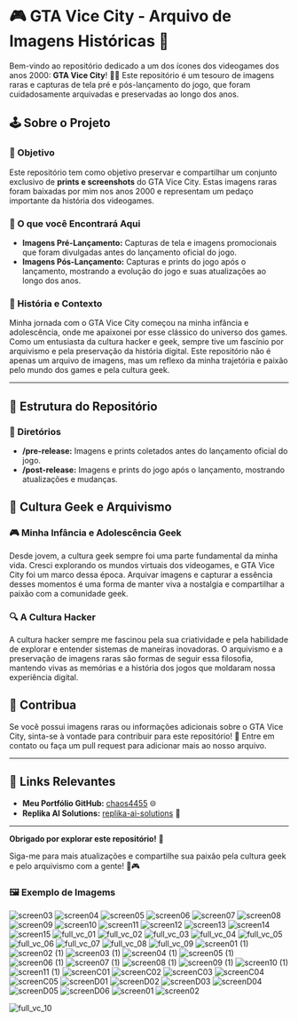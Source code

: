 # 🎮 GTA Vice City - Arquivo de Imagens Históricas 📸

Bem-vindo ao repositório dedicado a um dos ícones dos videogames dos anos 2000: **GTA Vice City**! 🚗🌴 Este repositório é um tesouro de imagens raras e capturas de tela pré e pós-lançamento do jogo, que foram cuidadosamente arquivadas e preservadas ao longo dos anos. 

## 🕹️ Sobre o Projeto

### 🎯 Objetivo
Este repositório tem como objetivo preservar e compartilhar um conjunto exclusivo de **prints e screenshots** do GTA Vice City. Estas imagens raras foram baixadas por mim nos anos 2000 e representam um pedaço importante da história dos videogames. 

### 🌟 O que você Encontrará Aqui
- **Imagens Pré-Lançamento:** Capturas de tela e imagens promocionais que foram divulgadas antes do lançamento oficial do jogo.
- **Imagens Pós-Lançamento:** Capturas e prints do jogo após o lançamento, mostrando a evolução do jogo e suas atualizações ao longo dos anos.

### 📜 História e Contexto
Minha jornada com o GTA Vice City começou na minha infância e adolescência, onde me apaixonei por esse clássico do universo dos games. Como um entusiasta da cultura hacker e geek, sempre tive um fascínio por arquivismo e pela preservação da história digital. Este repositório não é apenas um arquivo de imagens, mas um reflexo da minha trajetória e paixão pelo mundo dos games e pela cultura geek. 


---

## 📂 Estrutura do Repositório

### 📁 Diretórios
- **/pre-release:** Imagens e prints coletados antes do lançamento oficial do jogo.
- **/post-release:** Imagens e prints do jogo após o lançamento, mostrando atualizações e mudanças.

## 🎨 Cultura Geek e Arquivismo

### 🎮 Minha Infância e Adolescência Geek
Desde jovem, a cultura geek sempre foi uma parte fundamental da minha vida. Cresci explorando os mundos virtuais dos videogames, e GTA Vice City foi um marco dessa época. Arquivar imagens e capturar a essência desses momentos é uma forma de manter viva a nostalgia e compartilhar a paixão com a comunidade geek.

### 🔍 A Cultura Hacker
A cultura hacker sempre me fascinou pela sua criatividade e pela habilidade de explorar e entender sistemas de maneiras inovadoras. O arquivismo e a preservação de imagens raras são formas de seguir essa filosofia, mantendo vivas as memórias e a história dos jogos que moldaram nossa experiência digital.

## 🚀 Contribua

Se você possui imagens raras ou informações adicionais sobre o GTA Vice City, sinta-se à vontade para contribuir para este repositório! 🎉 Entre em contato ou faça um pull request para adicionar mais ao nosso arquivo.

---

## 🔗 Links Relevantes

- **Meu Portfólio GitHub:** [chaos4455](https://github.com/chaos4455?tab=repositories) 🌐
- **Replika AI Solutions:** [replika-ai-solutions](https://github.com/replika-ai-solutions) 🌟

---

**Obrigado por explorar este repositório!** 🙌

Siga-me para mais atualizações e compartilhe sua paixão pela cultura geek e pelo arquivismo com a gente! 🌟🎮



### 🖼️ Exemplo de Imagems
![screen03](https://github.com/user-attachments/assets/a064b23a-732e-4aab-8163-a9bc421ccf89)
![screen04](https://github.com/user-attachments/assets/f6c329a7-255e-4b44-b084-1245ec6b99d1)
![screen05](https://github.com/user-attachments/assets/3176b47a-e4a4-4d61-87e0-0fe91142ec86)
![screen06](https://github.com/user-attachments/assets/1d1c04c8-b27e-4546-9e18-3400367674ae)
![screen07](https://github.com/user-attachments/assets/4b2961cd-5cf9-4ebf-9118-0e3fb3b2efe2)
![screen08](https://github.com/user-attachments/assets/d2974e0d-c652-4df7-99f9-efdbfe858d6d)
![screen09](https://github.com/user-attachments/assets/00b5778a-bd4e-4225-a57f-235b65943bde)
![screen10](https://github.com/user-attachments/assets/4e7e9861-39a6-43b9-b56c-2d6358b163b2)
![screen11](https://github.com/user-attachments/assets/381c05b0-04ba-4fc8-911c-a3641c7b29ed)
![screen12](https://github.com/user-attachments/assets/564b2004-5d4d-4a0a-b3a3-ef49af4b1703)
![screen13](https://github.com/user-attachments/assets/505ee5b0-70d2-43b9-9d04-110fabb691c6)
![screen14](https://github.com/user-attachments/assets/c8691c25-7c4a-4d38-aa97-95102a28f5b5)
![screen15](https://github.com/user-attachments/assets/b7e52501-e9a7-441d-9c98-07ef6f50ebca)
![full_vc_01](https://github.com/user-attachments/assets/d5ef8d1c-5056-4412-8c7c-b3d5a25c50ad)
![full_vc_02](https://github.com/user-attachments/assets/dede0568-0b1c-4b46-9d41-19604035744e)
![full_vc_03](https://github.com/user-attachments/assets/287ea086-50e2-4d1a-831b-fff8d84bd0a8)
![full_vc_04](https://github.com/user-attachments/assets/d8c1776b-63f7-456e-8aad-5fd271841ed2)
![full_vc_05](https://github.com/user-attachments/assets/e36587db-74e5-4b3a-a298-3b9db41b1c51)
![full_vc_06](https://github.com/user-attachments/assets/8a105d30-8c96-4904-a72b-b62afbd83847)
![full_vc_07](https://github.com/user-attachments/assets/c7f7f462-0417-40af-a844-feb0006c87d0)
![full_vc_08](https://github.com/user-attachments/assets/cae1b00e-92c9-483e-8a63-6ad04ca1e183)
![full_vc_09](https://github.com/user-attachments/assets/04392ac0-d3b8-4d1d-b713-c8458e0ffa97)
![screen01 (1)](https://github.com/user-attachments/assets/e3f15e7e-6dfb-4fe7-b2e0-822b54aa2edf)
![screen02 (1)](https://github.com/user-attachments/assets/cf89d911-3eab-4d93-bb7b-558ab19b5639)
![screen03 (1)](https://github.com/user-attachments/assets/fc9c9c79-111e-4173-b6db-9f34b266be70)
![screen04 (1)](https://github.com/user-attachments/assets/77b7db2e-86c4-4c13-82ee-18b4d71797bb)
![screen05 (1)](https://github.com/user-attachments/assets/bd17f709-0a51-4c7f-b487-a559f2fa4d1a)
![screen06 (1)](https://github.com/user-attachments/assets/a26c199b-fa7b-460c-a8ee-4a9e2363939b)
![screen07 (1)](https://github.com/user-attachments/assets/586b488c-2684-40e1-a299-943a2c4bb16b)
![screen08 (1)](https://github.com/user-attachments/assets/d4e5a8fb-58f7-4871-89b4-28d5ef9f0938)
![screen09 (1)](https://github.com/user-attachments/assets/e44aaf38-17c7-4ca3-ad5a-217bc8165a7d)
![screen10 (1)](https://github.com/user-attachments/assets/a75ec189-4ca6-416c-95ad-c104bf78dbd9)
![screen11 (1)](https://github.com/user-attachments/assets/299e88c0-d609-4c63-95b0-347aa39e8aa4)
![screenC01](https://github.com/user-attachments/assets/32c37214-ad46-44e7-bbfc-20be5dac3dcf)
![screenC02](https://github.com/user-attachments/assets/54a512e0-a7d6-45d1-9cc7-315d1ed6867e)
![screenC03](https://github.com/user-attachments/assets/67f65beb-94a1-4709-890b-45113cada419)
![screenC04](https://github.com/user-attachments/assets/ff1345c2-578a-4439-902b-51301a212223)
![screenC05](https://github.com/user-attachments/assets/1a75027b-9664-4c56-b7f1-1532e19c2b38)
![screenD01](https://github.com/user-attachments/assets/9fc483aa-c715-4757-abcc-baeb65f9037e)
![screenD02](https://github.com/user-attachments/assets/2b12c9b3-7e49-4474-b40c-eb5062c2e234)
![screenD03](https://github.com/user-attachments/assets/e0d2e783-8f2e-450f-b48f-b8d4b4b0e6a2)
![screenD04](https://github.com/user-attachments/assets/ad621df4-b360-4b0a-ac97-c5a81280a2d2)
![screenD05](https://github.com/user-attachments/assets/94e17664-5b9c-4208-955f-6af066e54ca5)
![screenD06](https://github.com/user-attachments/assets/d0d51e2d-8ec7-4333-b107-f547ff5ec99d)
![screen01](https://github.com/user-attachments/assets/24861641-1e4a-4424-80c8-680007407ab6)
![screen02](https://github.com/user-attachments/assets/c0c3af08-fc3e-4ad2-b8df-ed69d488f316)


![full_vc_10](https://github.com/user-attachments/assets/c167aaf0-3ab9-4c99-8289-d6a20e702fb7)
